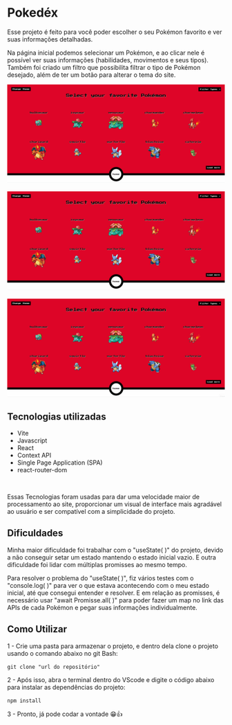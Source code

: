 # Pokedéx

Esse projeto é feito para você poder escolher o seu Pokémon favorito e ver suas informações detalhadas.

Na página inicial podemos selecionar um Pokémon, e ao clicar nele é possível ver suas informações (habilidades, movimentos e seus tipos). Também foi criado um filtro que possibilita filtrar o tipo de Pokémon desejado, além de ter um botão para alterar o tema do site.

<img src="./src/assets/site-1.gif">
<br/><br/>
<img src="./src/assets/site-2.gif">
<br/><br/>
<img src="./src/assets/site-3.gif">

## Tecnologias utilizadas
- Vite
- Javascript
- React
- Context API
- Single Page Application (SPA)
- react-router-dom

<br/>

Essas Tecnologias foram usadas para dar uma velocidade maior de processamento ao site, proporcionar um visual de interface mais agradável ao usuário e ser compatível com a simplicidade do projeto.

## Dificuldades

Minha maior dificuldade foi trabalhar com o "useState( )" do projeto, devido a não conseguir setar um estado mantendo o estado inicial vazio. E outra dificuldade foi lidar com múltiplas promisses ao mesmo tempo.

Para resolver o problema do "useState( )", fiz vários testes com o "console.log( )" para ver o que estava acontecendo com o meu estado inicial, até que consegui entender e resolver. E em relação as promisses, é necessário usar "await Promisse.all( )" para poder fazer um map no link das APIs de cada Pokémon e pegar suas informações individualmente.

## Como Utilizar

1 - Crie uma pasta para armazenar o projeto, e dentro dela clone o projeto usando o comando abaixo no git Bash:
```
git clone "url do repositório"
```
2 - Após isso, abra o terminal dentro do VScode e digite o código abaixo para instalar as dependências do projeto:
```
npm install
```
3 - Pronto, já pode codar a vontade 😁👍
